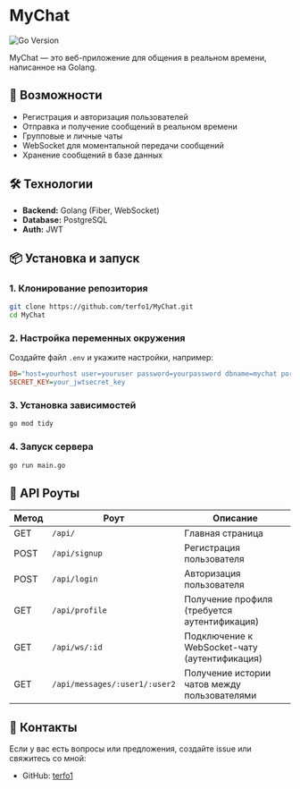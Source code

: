# MyChat

![Go Version](https://img.shields.io/badge/Go-1.XX-blue)

MyChat — это веб-приложение для общения в реальном времени, написанное на Golang.

## 🚀 Возможности
- Регистрация и авторизация пользователей
- Отправка и получение сообщений в реальном времени
- Групповые и личные чаты
- WebSocket для моментальной передачи сообщений
- Хранение сообщений в базе данных

## 🛠️ Технологии
- **Backend:** Golang (Fiber, WebSocket)
- **Database:** PostgreSQL
- **Auth:** JWT

## 📦 Установка и запуск
### 1. Клонирование репозитория
```sh
git clone https://github.com/terfo1/MyChat.git
cd MyChat
```

### 2. Настройка переменных окружения
Создайте файл `.env` и укажите настройки, например:
```ini
DB="host=yourhost user=youruser password=yourpassword dbname=mychat port=5432 sslmode=disable"
SECRET_KEY=your_jwtsecret_key
```

### 3. Установка зависимостей
```sh
go mod tidy
```

### 4. Запуск сервера
```sh
go run main.go
```

## 🔗 API Роуты
| Метод  | Роут                | Описание                                    |
|--------|---------------------|---------------------------------------------|
| GET    | `/api/`             | Главная страница                            |
| POST   | `/api/signup`       | Регистрация пользователя                    |
| POST   | `/api/login`        | Авторизация пользователя                    |
| GET    | `/api/profile`      | Получение профиля (требуется аутентификация) |
| GET    | `/api/ws/:id`       | Подключение к WebSocket-чату (аутентификация) |
| GET    | `/api/messages/:user1/:user2` | Получение истории чатов между пользователями |

## 👥 Контакты
Если у вас есть вопросы или предложения, создайте issue или свяжитесь со мной:
- GitHub: [terfo1](https://github.com/terfo1)

